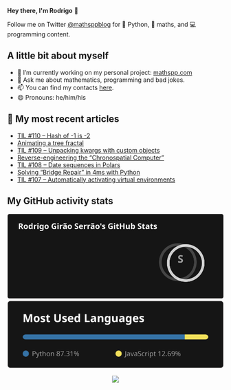 **Hey there, I'm Rodrigo** 👋

Follow me on Twitter [@mathsppblog][twitter] for 🐍 Python, 🧠 maths, and 💻 programming content.


## A little bit about myself

- 🔭 I’m currently working on my personal project: [mathspp.com](https://mathspp.com)
- 💬 Ask me about mathematics, programming and bad jokes.
- 📫 You can find my contacts [here](https://mathspp.com/about#contacts).
- 😄 Pronouns: he/him/his


## 📖 My most recent articles

<!-- BLOG-POST-LIST:START -->
- [TIL #110 – Hash of -1 is -2](https://mathspp.com/blog/til/hash-of-1-is-2)
- [Animating a tree fractal](https://mathspp.com/blog/animating-a-tree-fractal)
- [TIL #109 – Unpacking kwargs with custom objects](https://mathspp.com/blog/til/unpacking-kwargs-with-custom-objects)
- [Reverse-engineering the “Chronospatial Computer”](https://mathspp.com/blog/reverse-engineering-the-chronospatial-computer)
- [TIL #108 – Date sequences in Polars](https://mathspp.com/blog/til/date-sequences-in-polars)
- [Solving “Bridge Repair” in 4ms with Python](https://mathspp.com/blog/solving-bridge-repair-in-4ms-with-python)
- [TIL #107 – Automatically activating virtual environments](https://mathspp.com/blog/til/automatically-activating-virtual-environments)
<!-- BLOG-POST-LIST:END -->


##  My GitHub activity stats

<!-- Thanks to ofek! -->

<img src="general_stats.svg" alt="GitHub Statistics" loading="lazy">

<img src="language_stats.svg" alt="Top Languages" loading="lazy">

<p align='center'><img src='https://visitor-badge.laobi.icu/badge?page_id=RodrigoGiraoSerrao'></p>

[twitter]: https://twitter.com/mathsppblog
